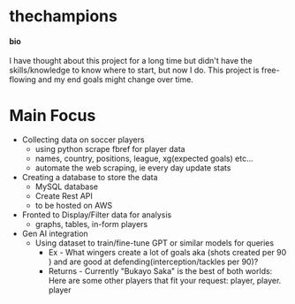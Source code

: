 # thechampions
#### bio
I have thought about this project for a long time but didn't have the skills/knowledge to know where to start, but now I do.
This project is free-flowing and my end goals might change over time.
# Main Focus
- Collecting data on soccer players
  - using python scrape fbref for player data 
  - names, country, positions, league, xg(expected goals) etc...
  - automate the web scraping, ie every day update stats  
- Creating a database to store the data
  -  MySQL database
  -  Create Rest API  
    - to be hosted on AWS
- Fronted to Display/Filter data for analysis
  - graphs, tables, in-form players
- Gen AI integration
  - Using dataset to train/fine-tune GPT or similar models for queries
    - Ex - What wingers create a lot of goals aka (shots created per 90 ) and are good at defending(interception/tackles per 90)?
     - Returns - Currently "Bukayo Saka" is the best of both worlds: Here are some other players that fit your request: player, player. player

